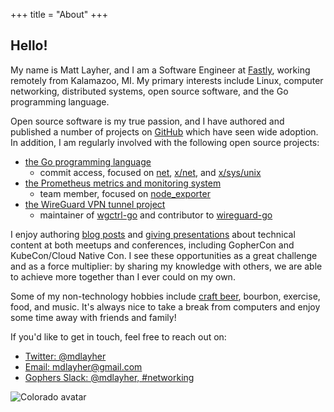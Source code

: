 +++
title = "About"
+++

## Hello!

My name is Matt Layher, and I am a Software Engineer at [Fastly](https://fastly.com),
working remotely from Kalamazoo, MI. My primary interests include Linux,
computer networking, distributed systems, open source software, and the Go
programming language.

Open source software is my true passion, and I have authored and published
a number of projects on [GitHub](https://github.com/mdlayher) which have seen
wide adoption. In addition, I am regularly involved with the following open
source projects:

- [the Go programming language](https://golang.org/)
  - commit access, focused on [net](https://golang.org/pkg/net/),
  [x/net](https://godoc.org/golang.org/x/net), and
  [x/sys/unix](https://godoc.org/golang.org/x/sys/unix)
- [the Prometheus metrics and monitoring system](https://prometheus.io/)
  - team member, focused on [node_exporter](https://github.com/prometheus/node_exporter)
- [the WireGuard VPN tunnel project](https://www.wireguard.com/)
  - maintainer of [wgctrl-go](https://github.com/WireGuard/wgctrl-go) and
  contributor to [wireguard-go](https://git.zx2c4.com/wireguard-go/)

I enjoy authoring [blog posts](/blog) and [giving presentations](/#talks) about
technical content at both meetups and conferences, including GopherCon and
KubeCon/Cloud Native Con. I see these opportunities as a great challenge and as
a force multiplier: by sharing my knowledge with others, we are able to achieve
more together than I ever could on my own.

Some of my non-technology hobbies include [craft beer](https://untappd.com/user/mdlayher),
bourbon, exercise, food, and music. It's always nice to take a break from computers
and enjoy some time away with friends and family!

If you'd like to get in touch, feel free to reach out on:

- [Twitter: @mdlayher](https://twitter.com/mdlayher)
- [Email: mdlayher@gmail.com](mailto:mdlayher@gmail.com)
- [Gophers Slack: @mdlayher, #networking](https://invite.slack.golangbridge.org/)

![Colorado avatar](/img/avatar/colorado.jpg)
